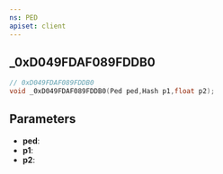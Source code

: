 ```yaml
---
ns: PED
apiset: client
---
```

## _0xD049FDAF089FDDB0

```c
// 0xD049FDAF089FDDB0
void _0xD049FDAF089FDDB0(Ped ped,Hash p1,float p2);
```


## Parameters
* **ped**:
* **p1**:
* **p2**:



